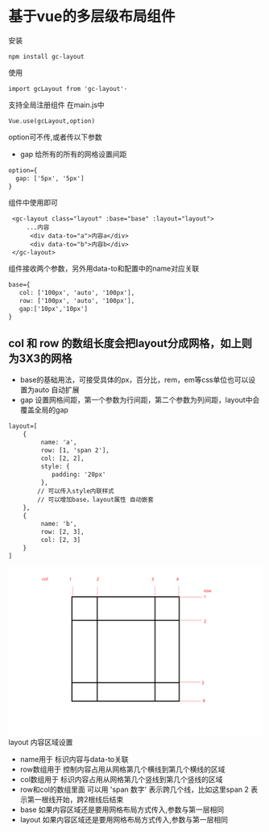 # **基于vue的多层级布局组件**
安装
```
npm install gc-layout
```
使用
```
import gcLayout from 'gc-layout'·
```
支持全局注册组件
在main.js中
```
Vue.use(gcLayout,option)
```
option可不传,或者传以下参数
+ gap 给所有的所有的网格设置间距
```
option={
  gap: ['5px', '5px']
}
```
组件中使用即可
```
 <gc-layout class="layout" :base="base" :layout="layout">
     ...内容
      <div data-to="a">内容a</div>
      <div data-to="b">内容b</div>
 </gc-layout>
```
组件接收两个参数，另外用data-to和配置中的name对应关联
```
base={
   col: ['100px', 'auto', '100px'],
   row: ['100px', 'auto', '100px'],
   gap:['10px','10px']
}
```
col 和 row 的数组长度会把layout分成网格，如上则为3X3的网格
-----

+ base的基础用法，可接受具体的px，百分比，rem，em等css单位也可以设置为auto 自动扩展
+ gap 设置网格间距，第一个参数为行间距，第二个参数为列间距，layout中会覆盖全局的gap
```
layout=[
    {
         name: 'a',
         row: [1, 'span 2'],
         col: [2, 2],
         style: {
            padding: '20px'
         },
        // 可以传入style内联样式
        // 可以增加base，layout属性 自动嵌套
    },
    {
         name: 'b',
         row: [2, 3],
         col: [2, 3]
    }
]
```
![Image text](./dist/grid.png)
layout 内容区域设置
 + name用于 标识内容与data-to关联
 + row数组用于 控制内容占用从网格第几个横线到第几个横线的区域
 + col数组用于 标识内容占用从网格第几个竖线到第几个竖线的区域
 + row和col的数组里面 可以用 'span 数字' 表示跨几个线，比如这里span 2 表示第一根线开始，跨2根线后结束
 + base 如果内容区域还是要用网格布局方式传入,参数与第一层相同
 + layout 如果内容区域还是要用网格布局方式传入,参数与第一层相同
